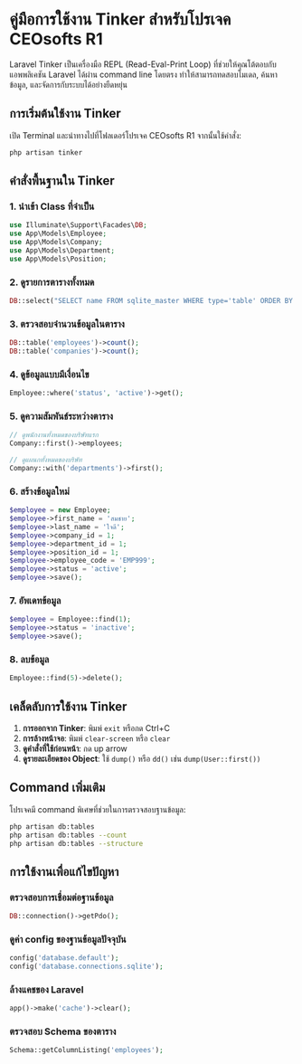 # คู่มือการใช้งาน Tinker สำหรับโปรเจค CEOsofts R1

Laravel Tinker เป็นเครื่องมือ REPL (Read-Eval-Print Loop) ที่ช่วยให้คุณโต้ตอบกับแอพพลิเคชัน Laravel ได้ผ่าน command line โดยตรง ทำให้สามารถทดสอบโมเดล, ค้นหาข้อมูล, และจัดการกับระบบได้อย่างยืดหยุ่น

## การเริ่มต้นใช้งาน Tinker

เปิด Terminal และนำทางไปที่โฟลเดอร์โปรเจค CEOsofts R1 จากนั้นใช้คำสั่ง:

```bash
php artisan tinker
```

## คำสั่งพื้นฐานใน Tinker

### 1. นำเข้า Class ที่จำเป็น

```php
use Illuminate\Support\Facades\DB;
use App\Models\Employee;
use App\Models\Company;
use App\Models\Department;
use App\Models\Position;
```

### 2. ดูรายการตารางทั้งหมด

```php
DB::select("SELECT name FROM sqlite_master WHERE type='table' ORDER BY name;");
```

### 3. ตรวจสอบจำนวนข้อมูลในตาราง

```php
DB::table('employees')->count();
DB::table('companies')->count();
```

### 4. ดูข้อมูลแบบมีเงื่อนไข

```php
Employee::where('status', 'active')->get();
```

### 5. ดูความสัมพันธ์ระหว่างตาราง

```php
// ดูพนักงานทั้งหมดของบริษัทแรก
Company::first()->employees;

// ดูแผนกทั้งหมดของบริษัท
Company::with('departments')->first();
```

### 6. สร้างข้อมูลใหม่

```php
$employee = new Employee;
$employee->first_name = 'สมชาย';
$employee->last_name = 'ใจดี';
$employee->company_id = 1;
$employee->department_id = 1;
$employee->position_id = 1;
$employee->employee_code = 'EMP999';
$employee->status = 'active';
$employee->save();
```

### 7. อัพเดทข้อมูล

```php
$employee = Employee::find(1);
$employee->status = 'inactive';
$employee->save();
```

### 8. ลบข้อมูล

```php
Employee::find(5)->delete();
```

## เคล็ดลับการใช้งาน Tinker

1. **การออกจาก Tinker**: พิมพ์ `exit` หรือกด Ctrl+C
2. **การล้างหน้าจอ**: พิมพ์ `clear-screen` หรือ `clear`
3. **ดูคำสั่งที่ใช้ก่อนหน้า**: กด up arrow
4. **ดูรายละเอียดของ Object**: ใช้ `dump()` หรือ `dd()` เช่น `dump(User::first())`

## Command เพิ่มเติม

โปรเจคมี command พิเศษที่ช่วยในการตรวจสอบฐานข้อมูล:

```bash
php artisan db:tables
php artisan db:tables --count
php artisan db:tables --structure
```

## การใช้งานเพื่อแก้ไขปัญหา

### ตรวจสอบการเชื่อมต่อฐานข้อมูล

```php
DB::connection()->getPdo();
```

### ดูค่า config ของฐานข้อมูลปัจจุบัน

```php
config('database.default');
config('database.connections.sqlite');
```

### ล้างแคชของ Laravel

```php
app()->make('cache')->clear();
```

### ตรวจสอบ Schema ของตาราง

```php
Schema::getColumnListing('employees');
```
